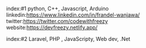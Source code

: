 index:#1
python, C++, Javascript, Arduino
linkedin:https://www.linkedin.com/in/frandel-wanjawa/
twitter:https://twitter.com/codewithfreezy
website:https://devfreezy.netlify.app/

index:#2
Laravel, PHP , JavaScripty, Web dev, .Net
